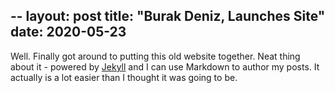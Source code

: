 --
layout: post
title: "Burak Deniz, Launches Site"
date: 2020-05-23
---

Well. Finally got around to putting this old website together. Neat thing about it - powered by [Jekyll](http://jekyllrb.com) and I can use Markdown to author my posts. It actually is a lot easier than I thought it was going to be.
